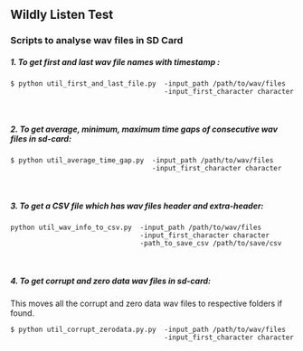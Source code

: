 ##  Wildly Listen Test 
### Scripts to analyse wav files in SD Card

##### 1. To get first and last wav file names with timestamp : 

```shell
$ python util_first_and_last_file.py  -input_path /path/to/wav/files
                                      -input_first_character character
```
<br>

##### 2. To get average, minimum, maximum time gaps of consecutive wav files in sd-card:
```shell
$ python util_average_time_gap.py  -input_path /path/to/wav/files
                                   -input_first_character character
```
<br>

##### 3. To get a CSV file which has wav files header and extra-header:
```shell
python util_wav_info_to_csv.py  -input_path /path/to/wav/files 
                                -input_first_character character
                                -path_to_save_csv /path/to/save/csv
```
<br>

##### 4. To get corrupt and zero data wav files in sd-card:
This moves all the corrupt and zero data wav files to respective folders if found.
```shell
$ python util_corrupt_zerodata.py.py  -input_path /path/to/wav/files
                                      -input_first_character character
```